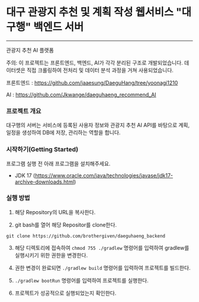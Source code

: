 # 대구 관광지 추천 및 계획 작성 웹서비스 "대구행" 백엔드 서버
---
관광지 추천 AI 플랫폼

주의: 이 프로젝트는 프론트엔드, 백엔드, AI가 각각 분리된 구조로 개발되었습니다.
데이터셋은 직접 크롤링하여 전처리 및 데이터 분석 과정을 거쳐 사용되었습니다.

프론트엔드 : https://github.com/jaaesung/DaeguHang/tree/yoonagi1210

AI : https://github.com/Jkwange/daeguhaeng_recommend_AI

### 프로젝트 개요

대구행의 서버는 서비스에 등록된 사용자 정보와 관광지 추천 AI API를 바탕으로 계획, 일정을 생성하여 DB에 저장, 관리하는 역할을 합니다.

### 시작하기(Getting Started)

프로그램 실행 전 아래 프로그램을 설치해주세요.

- JDK 17 (https://www.oracle.com/java/technologies/javase/jdk17-archive-downloads.html)



### 실행 방법

1. 해당 Repository의 URL을 복사한다.

2. git bash를 열어 해당 Repositor를 clone한다.

`git clone https://github.com/brothergiven/daeguhaeng_backend`

3. 해당 디렉토리에 접속하여 `chmod 755 ./gradlew` 명령어를 입력하여 gradlew를 실행시키기 위한 권한을 변경한다.

4. 권한 변경이 완료되면 `./gradlew build` 명령어를 입력하여 프로젝트를 빌드한다.

5. `./gradlew bootRun` 명령어를 입력하여 프로젝트를 실행한다.

6. 프로젝트가 성공적으로 실행되었는지 확인한다.
